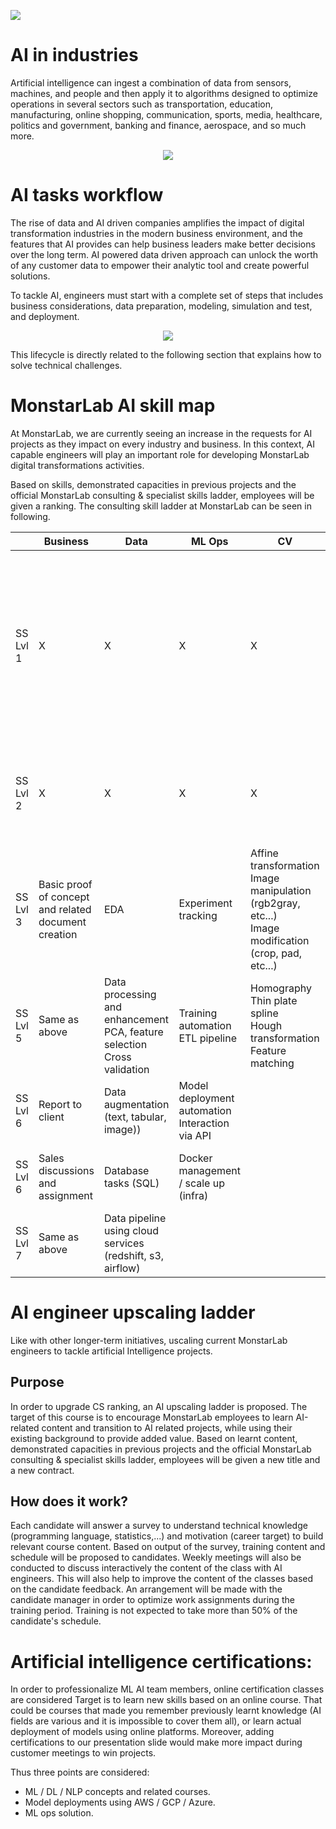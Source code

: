 ![](assets/draw.io.svg)

# AI in industries

Artificial intelligence can ingest a combination of data from sensors, machines, and people and then apply it to algorithms designed to optimize operations in several sectors such as transportation, education, manufacturing, online shopping, communication, sports, media, healthcare, politics and government, banking and finance, aerospace, and so much more.

<p align ="center">
<img src=assets/industries.png>
</p>

# AI tasks workflow

The rise of data and AI driven companies amplifies the impact of digital transformation industries in the modern business environment, and the features that AI provides can help business leaders make better decisions over the long term.
AI powered data driven approach can unlock the worth of any customer data to empower their analytic tool and create powerful solutions.

To tackle AI, engineers must start with a complete set of steps that includes business considerations, data preparation, modeling, simulation and test, and deployment.

<p align ="center">
<img src=assets/lifecycle.PNG>
</p>

This lifecycle is directly related to the following section that explains how to solve technical challenges.

# MonstarLab AI skill map

At MonstarLab, we are currently seeing an increase in the requests for AI projects as they impact on every industry and business. In this context, AI capable engineers will play an important role for developing MonstarLab digital transformations activities. 

Based on skills, demonstrated capacities in previous projects and the official MonstarLab consulting & specialist skills ladder, employees will be given a ranking. The consulting skill ladder at MonstarLab can be seen in following.

|              | Business                                             | Data                                                                          | ML Ops                                             | CV                                                                                                       | ML                                                                                                                                                                                                            | DL                                                         | NLP                                                                         | Other                                                                                                                 |
|--------------|------------------------------------------------------|-------------------------------------------------------------------------------|----------------------------------------------------|----------------------------------------------------------------------------------------------------------|---------------------------------------------------------------------------------------------------------------------------------------------------------------------------------------------------------------|------------------------------------------------------------|-----------------------------------------------------------------------------|-----------------------------------------------------------------------------------------------------------------------|
| SS Lvl 1     |                           X                          |                                       X                                       |                          X                         |                                                     X                                                    | Basic vocabulary<br>Ground truth, semantic segmentation, instance segmentation, tokenization, bag of word<br>Supervised / unsupervised learning<br>Dataset processing (split between train / val / test sets) |                             ---                            |                                     ---                                     | Distribution, quartile<br>Derivate / gradient<br>Mean / variance / std                                                |
| SS Lvl 2     |                           X                          |                                       X                                       |                          X                         |                                                     X                                                    | Used frameworks (tensorflow, pytorch,...)<br>Evaluation metrics (iou, accuracy, precision, recall, f-score)                                                                                                   |                             ---                            |                                     ---                                     | Categorical / discrete / continuous variables<br>Basic loss function                                                  |
| SS Lvl 3     | Basic proof of concept and related document creation | EDA                                                                           | Experiment tracking                                | Affine transformation<br>Image manipulation (rgb2gray, etc...)<br>Image modification (crop, pad, etc...) | Clustering methods (kmean/DBSCAN, ...)<br>Neural network & boosting trees for classification and regression                                                                                                   | Pre-trained model inference                                | Text processing (tokenization, tfidf)<br>Text classification and clustering | Git operation<br>Optimizer<br>Advanced loss functions<br>ACtivation functions<br>Convergence & overfitting techniques |
| SS Lvl 5     | Same as above                                        | Data processing and enhancement<br>PCA, feature selection<br>Cross validation | Training automation<br>ETL pipeline                | Homography<br>Thin plate spline<br>Hough transformation<br>Feature matching                              | Model deployment with data pre-processing and inference                                                                                                                                                       | Transfer learning using backbones<br>Training from scratch | Sequence models<br>Syntactic representation via text parsing                |                                                                                                                       |
| SS Lvl 6     | Report to client                                     | Data augmentation (text, tabular, image))                                     | Model deployment automation<br>Interaction via API |                                                                                                          | Hyperparameter optimization                                                                                                                                                                                   |                             ---                            |                                                                             | Mobile device integration<br>Model conversion                                                                         |
| SS Lvl 6     | Sales discussions and assignment                     | Database tasks (SQL)                                                          | Docker management / scale up (infra)               |                                                                                                          | Ensemble learning<br>Recommendation engine                                                                                                                                                                    | Model architecture tuning (RFN, RPN)                       | Document clustering<br>Chatbots<br>Machine translation                      | C++ / R / Julia programming<br>Security knowledge                                                                     |
| SS Lvl 7     | Same as above                                        | Data pipeline using cloud services (redshift, s3, airflow)                    |                                                    |                                                                                                          | Latest SoA implementation from scratch                                                                                                                                                                        |                             ---                            |                                     ---                                     | Model speed up & performance tradeoff                                                                                 |


# AI engineer upscaling ladder

Like with other longer-term initiatives, uscaling current MonstarLab engineers to tackle artificial Intelligence projects.

## Purpose
In order to upgrade CS ranking, an AI upscaling ladder is proposed.
The target of this course is to encourage MonstarLab employees to learn AI-related content and transition to AI related projects, while using their existing background to provide added value. 
Based on learnt content, demonstrated capacities in previous projects and the official MonstarLab consulting & specialist skills ladder, employees will be given a new title and a new contract.

## How does it work?

Each candidate will answer a survey to understand technical knowledge (programming language, statistics,...) and motivation (career target) to build relevant course content. Based on output of the survey, training content and schedule will be proposed to candidates.
Weekly meetings will also be conducted to discuss interactively the content of the class with AI engineers. This will also help to improve the content of the classes based on the candidate feedback.
An arrangement will be made with the candidate manager in order to optimize work assignments during the training period. Training is not expected to take more than 50% of the candidate's schedule.


# Artificial intelligence certifications:

In order to professionalize ML AI team members, online certification classes are considered
Target is to learn new skills based on an online course. 
That could be courses that made you remember previously learnt knowledge (AI fields are various and it is impossible to cover them all), or learn actual deployment of models using online platforms. Moreover, adding certifications to our presentation slide would make more impact during customer meetings to win projects.

Thus three points are considered:
- ML / DL / NLP concepts and related courses.
- Model deployments using AWS / GCP / Azure.
- ML ops solution.
